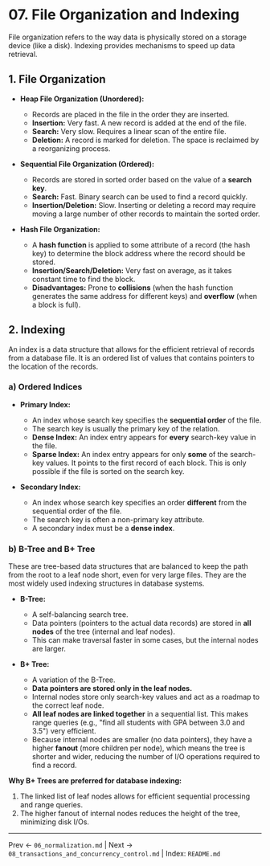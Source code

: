 # 07. File Organization and Indexing

File organization refers to the way data is physically stored on a storage device (like a disk). Indexing provides mechanisms to speed up data retrieval.

## 1. File Organization

- **Heap File Organization (Unordered):**
  - Records are placed in the file in the order they are inserted.
  - **Insertion:** Very fast. A new record is added at the end of the file.
  - **Search:** Very slow. Requires a linear scan of the entire file.
  - **Deletion:** A record is marked for deletion. The space is reclaimed by a reorganizing process.

- **Sequential File Organization (Ordered):**
  - Records are stored in sorted order based on the value of a **search key**.
  - **Search:** Fast. Binary search can be used to find a record quickly.
  - **Insertion/Deletion:** Slow. Inserting or deleting a record may require moving a large number of other records to maintain the sorted order.

- **Hash File Organization:**
  - A **hash function** is applied to some attribute of a record (the hash key) to determine the block address where the record should be stored.
  - **Insertion/Search/Deletion:** Very fast on average, as it takes constant time to find the block.
  - **Disadvantages:** Prone to **collisions** (when the hash function generates the same address for different keys) and **overflow** (when a block is full).

## 2. Indexing
An index is a data structure that allows for the efficient retrieval of records from a database file. It is an ordered list of values that contains pointers to the location of the records.

### a) Ordered Indices
- **Primary Index:**
  - An index whose search key specifies the **sequential order** of the file.
  - The search key is usually the primary key of the relation.
  - **Dense Index:** An index entry appears for **every** search-key value in the file.
  - **Sparse Index:** An index entry appears for only **some** of the search-key values. It points to the first record of each block. This is only possible if the file is sorted on the search key.

- **Secondary Index:**
  - An index whose search key specifies an order **different** from the sequential order of the file.
  - The search key is often a non-primary key attribute.
  - A secondary index must be a **dense index**.

### b) B-Tree and B+ Tree
These are tree-based data structures that are balanced to keep the path from the root to a leaf node short, even for very large files. They are the most widely used indexing structures in database systems.

- **B-Tree:**
  - A self-balancing search tree.
  - Data pointers (pointers to the actual data records) are stored in **all nodes** of the tree (internal and leaf nodes).
  - This can make traversal faster in some cases, but the internal nodes are larger.

- **B+ Tree:**
  - A variation of the B-Tree.
  - **Data pointers are stored only in the leaf nodes.**
  - Internal nodes store only search-key values and act as a roadmap to the correct leaf node.
  - **All leaf nodes are linked together** in a sequential list. This makes range queries (e.g., "find all students with GPA between 3.0 and 3.5") very efficient.
  - Because internal nodes are smaller (no data pointers), they have a higher **fanout** (more children per node), which means the tree is shorter and wider, reducing the number of I/O operations required to find a record.

**Why B+ Trees are preferred for database indexing:**
1.  The linked list of leaf nodes allows for efficient sequential processing and range queries.
2.  The higher fanout of internal nodes reduces the height of the tree, minimizing disk I/Os.

---
Prev ← `06_normalization.md` | Next → `08_transactions_and_concurrency_control.md` | Index: `README.md`

